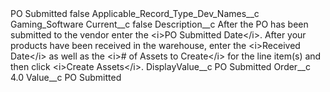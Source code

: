 <?xml version="1.0" encoding="UTF-8"?>
<CustomMetadata xmlns="http://soap.sforce.com/2006/04/metadata" xmlns:xsi="http://www.w3.org/2001/XMLSchema-instance" xmlns:xsd="http://www.w3.org/2001/XMLSchema">
    <label>PO Submitted</label>
    <protected>false</protected>
    <values>
        <field>Applicable_Record_Type_Dev_Names__c</field>
        <value xsi:type="xsd:string">Gaming_Software</value>
    </values>
    <values>
        <field>Current__c</field>
        <value xsi:type="xsd:boolean">false</value>
    </values>
    <values>
        <field>Description__c</field>
        <value xsi:type="xsd:string">After the PO has been submitted to the vendor enter the &lt;i&gt;PO Submitted Date&lt;/i&gt;. After your products have been received in the warehouse, enter the &lt;i&gt;Received Date&lt;/i&gt; as well as the &lt;i&gt;# of Assets to Create&lt;/i&gt; for the line item(s) and then click &lt;i&gt;Create Assets&lt;/i&gt;.</value>
    </values>
    <values>
        <field>DisplayValue__c</field>
        <value xsi:type="xsd:string">PO Submitted</value>
    </values>
    <values>
        <field>Order__c</field>
        <value xsi:type="xsd:double">4.0</value>
    </values>
    <values>
        <field>Value__c</field>
        <value xsi:type="xsd:string">PO Submitted</value>
    </values>
</CustomMetadata>
